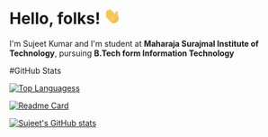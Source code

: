 # Hello, folks! <img src="https://github.com/SujeetYT/SujeetYT/blob/main/wave.gif" width="30px">

I'm Sujeet Kumar and I'm student at **Maharaja Surajmal Institute of Technology**, pursuing **B.Tech form Information Technology**

#GitHub Stats

[![Top Languagess](https://github-readme-stats.vercel.app/api/top-langs/?username=SujeetYT&&layout=compact&theme=radical)](https://github.com/anuraghazra/github-readme-stats)

[![Readme Card](https://github-readme-stats.vercel.app/api/pin/?username=SujeetYT&repo=TMFC&theme=radical)](https://github.com/anuraghazra/github-readme-stats)

[![Sujeet's GitHub stats](https://github-readme-stats.vercel.app/api?username=SujeetYT&show_icons=true&theme=radical )](https://github.com/anuraghazra/github-readme-stats)




<!--
**SujeetYT/SujeetYT** is a ✨ _special_ ✨ repository because its `README.md` (this file) appears on your GitHub profile.

Here are some ideas to get you started:

- 🔭 I’m currently working on ...
- 🌱 I’m currently learning ...
- 👯 I’m looking to collaborate on ...
- 🤔 I’m looking for help with ...
- 💬 Ask me about ...
- 📫 How to reach me: ...
- 😄 Pronouns: ...
- ⚡ Fun fact: ...
-->
